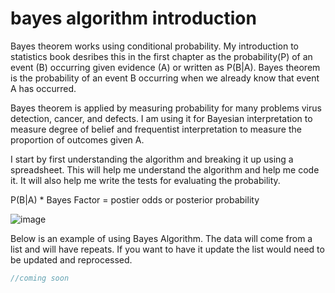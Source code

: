 # bayes algorithm introduction

Bayes theorem works using conditional probability. My introduction to statistics book desribes this in the first chapter as the probability(P) of an event (B) occurring given evidence (A) or written as P(B|A). Bayes theorem is the probability of an event B occurring when we already know that event A has occurred.

Bayes theorem is applied by measuring probability for many problems virus detection, cancer, and defects. I am using it for Bayesian interpretation to measure degree of belief and frequentist interpretation to measure the proportion of outcomes given A.


I start by first understanding the algorithm and breaking it up using a spreadsheet. This will help me understand the algorithm and help me code it. It will also help me write the tests for evaluating the probability.

P(B|A) * Bayes Factor = postier odds or posterior probability

![image](https://user-images.githubusercontent.com/5507643/150457775-fa65b909-87c2-4794-a797-bf065d6d81a6.png)




Below is an example of using Bayes Algorithm. The data will come from a list and will have repeats. If you want to have it update the list would need to be updated and reprocessed. 

```javascript
//coming soon

```




